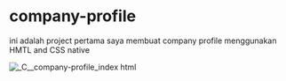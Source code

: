 # company-profile
ini adalah project pertama saya membuat company profile menggunakan HMTL and CSS native

![_C__company-profile_index html](https://github.com/GenaroSinaga/company-profile/assets/77026486/1a532b67-9acc-45ee-a13f-5bdb0ceaf292)

